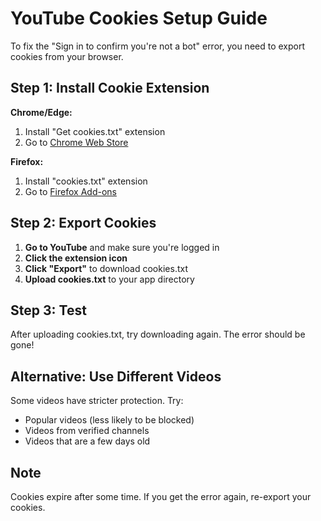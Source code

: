 # YouTube Cookies Setup Guide

To fix the "Sign in to confirm you're not a bot" error, you need to export cookies from your browser.

## Step 1: Install Cookie Extension

**Chrome/Edge:**
1. Install "Get cookies.txt" extension
2. Go to [Chrome Web Store](https://chrome.google.com/webstore/detail/get-cookiestxt/bgaddhkoddajcdgocldbbfleckgcbcid)

**Firefox:**
1. Install "cookies.txt" extension
2. Go to [Firefox Add-ons](https://addons.mozilla.org/en-US/firefox/addon/cookies-txt/)

## Step 2: Export Cookies

1. **Go to YouTube** and make sure you're logged in
2. **Click the extension icon**
3. **Click "Export"** to download cookies.txt
4. **Upload cookies.txt** to your app directory

## Step 3: Test

After uploading cookies.txt, try downloading again. The error should be gone!

## Alternative: Use Different Videos

Some videos have stricter protection. Try:
- Popular videos (less likely to be blocked)
- Videos from verified channels
- Videos that are a few days old

## Note

Cookies expire after some time. If you get the error again, re-export your cookies.
